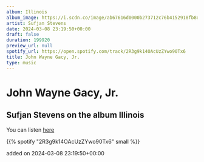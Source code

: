 ```yaml
---
album: Illinois
album_image: https://i.scdn.co/image/ab67616d0000b273712c76b4152918fb8d37c53d
artist: Sufjan Stevens
date: 2024-03-08 23:19:50+00:00
draft: false
duration: 199920
preview_url: null
spotify_url: https://open.spotify.com/track/2R3g9k14OAcUzZYwo90Tx6
title: John Wayne Gacy, Jr.
type: music
---
```



# John Wayne Gacy, Jr.

## Sufjan Stevens on the album Illinois

You can listen [here](https://open.spotify.com/track/2R3g9k14OAcUzZYwo90Tx6)

{{% spotify "2R3g9k14OAcUzZYwo90Tx6" small %}}

added on 2024-03-08 23:19:50+00:00